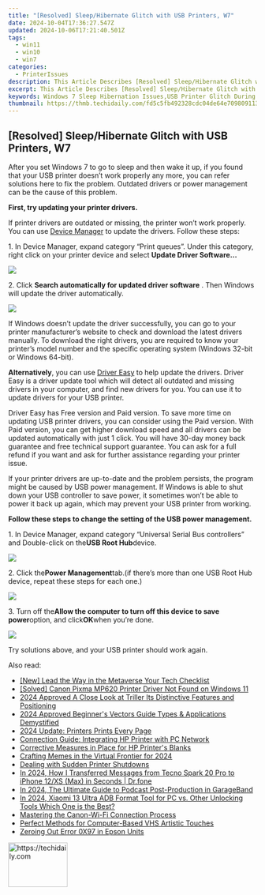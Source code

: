 ```yaml
---
title: "[Resolved] Sleep/Hibernate Glitch with USB Printers, W7"
date: 2024-10-04T17:36:27.547Z
updated: 2024-10-06T17:21:40.501Z
tags:
  - win11
  - win10
  - win7
categories:
  - PrinterIssues
description: This Article Describes [Resolved] Sleep/Hibernate Glitch with USB Printers, W7
excerpt: This Article Describes [Resolved] Sleep/Hibernate Glitch with USB Printers, W7
keywords: Windows 7 Sleep Hibernation Issues,USB Printer Glitch During Hibernation W7,Resolving USB Printer Problems in Windows 7,Sleep/Hibernate Errors with USB Devices on W7,Troubleshooting USB Printers Not Waking From Sleep Mode,Windows 7 Hibernation and USB Printing Compatibility Issues,Fixing USB Printer Connectivity During Windows 7 Sleep/Hibernate
thumbnail: https://thmb.techidaily.com/fd5c5fb492328cdc04de64e70980911350de511569354294ec64a21d2450a379.jpg
---
```


## [Resolved] Sleep/Hibernate Glitch with USB Printers, W7

After you set Windows 7 to go to sleep and then wake it up, if you found that your USB printer doesn’t work properly any more, you can refer solutions here to fix the problem. Outdated drivers or power management can be the cause of this problem.
  
**First, try updating your printer drivers.**
  
If printer drivers are outdated or missing, the printer won’t work properly. You can use [Device Manager](https://tools.techidaily.com/drivereasy/download/) to update the drivers. Follow these steps:  
  
 1\. In Device Manager, expand category “Print queues”. Under this category, right click on your printer device and select   **Update Driver Software…**
  
![](https://images.drivereasy.com/wp-content/uploads/2016/05/img_5732f97719a2a.png)
  
2\. Click **Search automatically for updated driver software**  . Then Windows will update the driver automatically.  
  
![](https://images.drivereasy.com/wp-content/uploads/2016/05/img_57318a2bd0396.png)

If Windows doesn’t update the driver successfully, you can go to your printer manufacturer’s website to check and download the latest drivers manually. To download the right drivers, you are required to know your printer’s model number and the specific operating system (Windows 32-bit or Windows 64-bit).
  
**Alternatively**, you can use [Driver Easy](https://tools.techidaily.com/drivereasy/download/) to help update the drivers. Driver Easy is a driver update tool which will detect all outdated and missing drivers in your computer, and find new drivers for you. You can use it to update drivers for your USB printer.  
  
Driver Easy has Free version and Paid version. To save more time on updating USB printer drivers, you can consider using the Paid version. With Paid version, you can get higher download speed and all drivers can be updated automatically with just 1 click. You will have 30-day money back guarantee and free technical support guarantee. You can ask for a full refund if you want and ask for further assistance regarding your printer issue.  
  
If your printer drivers are up-to-date and the problem persists, the program might be caused by USB power management. If Windows is able to shut down your USB controller to save power, it sometimes won’t be able to power it back up again, which may prevent your USB printer from working.
  
 **Follow these steps to change the setting of the USB power management.**
  
1\. In Device Manager, expand category “Universal Serial Bus controllers” and Double-click on the**USB Root Hub**device.  
  
![](https://images.drivereasy.com/wp-content/uploads/2016/05/img_5732ffa8e7d2c.png)

2\. Click the**Power Management**tab.(if there’s more than one USB Root Hub device, repeat these steps for each one.)  
  
![](https://images.drivereasy.com/wp-content/uploads/2016/05/img_5732fd294c22d.png)

3\. Turn off the**Allow the computer to turn off this device to save power**option, and click**OK**when you’re done.  
  
![](https://images.drivereasy.com/wp-content/uploads/2016/05/img_5732fd3b93f59.png)
  
 Try solutions above, and your USB printer should work again.

<ins class="adsbygoogle"
     style="display:block"
     data-ad-format="autorelaxed"
     data-ad-client="ca-pub-7571918770474297"
     data-ad-slot="1223367746"></ins>

<ins class="adsbygoogle"
     style="display:block"
     data-ad-client="ca-pub-7571918770474297"
     data-ad-slot="8358498916"
     data-ad-format="auto"
     data-full-width-responsive="true"></ins>

<span class="atpl-alsoreadstyle">Also read:</span>
<div><ul>
<li><a href="https://extra-support.techidaily.com/new-lead-the-way-in-the-metaverse-your-tech-checklist/"><u>[New] Lead the Way in the Metaverse Your Tech Checklist</u></a></li>
<li><a href="https://printer-issues.techidaily.com/solved-canon-pixma-mp620-printer-driver-not-found-on-windows-11/"><u>[Solved] Canon Pixma MP620 Printer Driver Not Found on Windows 11</u></a></li>
<li><a href="https://fox-access.techidaily.com/2024-approved-a-close-look-at-triller-its-distinctive-features-and-positioning/"><u>2024 Approved A Close Look at Triller Its Distinctive Features and Positioning</u></a></li>
<li><a href="https://extra-resources.techidaily.com/2024-approved-beginners-vectors-guide-types-and-applications-demystified/"><u>2024 Approved Beginner's Vectors Guide Types & Applications Demystified</u></a></li>
<li><a href="https://printer-issues.techidaily.com/2024-update-printers-prints-every-page/"><u>2024 Update: Printers Prints Every Page</u></a></li>
<li><a href="https://printer-issues.techidaily.com/connection-guide-integrating-hp-printer-with-pc-network/"><u>Connection Guide: Integrating HP Printer with PC Network</u></a></li>
<li><a href="https://printer-issues.techidaily.com/corrective-measures-in-place-for-hp-printers-blanks/"><u>Corrective Measures in Place for HP Printer's Blanks</u></a></li>
<li><a href="https://extra-tips.techidaily.com/crafting-memes-in-the-virtual-frontier-for-2024/"><u>Crafting Memes in the Virtual Frontier for 2024</u></a></li>
<li><a href="https://printer-issues.techidaily.com/dealing-with-sudden-printer-shutdowns/"><u>Dealing with Sudden Printer Shutdowns</u></a></li>
<li><a href="https://android-transfer.techidaily.com/in-2024-how-i-transferred-messages-from-tecno-spark-20-pro-to-iphone-12xs-max-in-seconds-drfone-by-drfone-transfer-from-android-transfer-from-android/"><u>In 2024, How I Transferred Messages from Tecno Spark 20 Pro to iPhone 12/XS (Max) in Seconds | Dr.fone</u></a></li>
<li><a href="https://fox-direct.techidaily.com/in-2024-the-ultimate-guide-to-podcast-post-production-in-garageband/"><u>In 2024, The Ultimate Guide to Podcast Post-Production in GarageBand</u></a></li>
<li><a href="https://bypass-frp.techidaily.com/in-2024-xiaomi-13-ultra-adb-format-tool-for-pc-vs-other-unlocking-tools-which-one-is-the-best-by-drfone-android/"><u>In 2024, Xiaomi 13 Ultra ADB Format Tool for PC vs. Other Unlocking Tools Which One is the Best?</u></a></li>
<li><a href="https://printer-issues.techidaily.com/mastering-the-canon-wi-fi-connection-process/"><u>Mastering the Canon-Wi-Fi Connection Process</u></a></li>
<li><a href="https://extra-lessons.techidaily.com/perfect-methods-for-computer-based-vhs-artistic-touches/"><u>Perfect Methods for Computer-Based VHS Artistic Touches</u></a></li>
<li><a href="https://printer-issues.techidaily.com/zeroing-out-error-0x97-in-epson-units/"><u>Zeroing Out Error 0X97 in Epson Units</u></a></li>
</ul></div>

<!-- affiliate ads begin -->
<a href="https://aligracehair.sjv.io/c/5597632/2135394/19272" target="_top" id="2135394">
  <img src="//a.impactradius-go.com/display-ad/19272-2135394" border="0" alt="https://techidaily.com" width="120" height="90"/>
</a>
<img height="0" width="0" src="https://aligracehair.sjv.io/i/5597632/2135394/19272" style="position:absolute;visibility:hidden;" border="0" />
<!-- affiliate ads end -->

